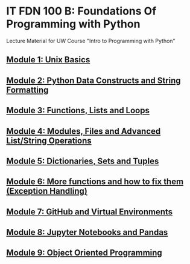 # IT FDN 100 B: Foundations Of Programming with Python
Lecture Material for UW Course "Intro to Programming with Python"

## [Module 1: Unix Basics](https://github.com/summerela/intro_programming_python/tree/master/Module1)

## [Module 2: Python Data Constructs and String Formatting](https://github.com/summerela/intro_programming_python/tree/master/Module2)

## [Module 3: Functions, Lists and Loops](https://github.com/summerela/intro_programming_python/tree/master/Module3)

## [Module 4: Modules, Files and Advanced List/String Operations](https://github.com/summerela/intro_programming_python/tree/master/Module4)

## [Module 5: Dictionaries, Sets and Tuples](https://github.com/summerela/intro_programming_python/tree/master/Module5)

## [Module 6: More functions and how to fix them (Exception Handling)](https://github.com/summerela/intro_programming_python/tree/master/Module6)

## [Module 7: GitHub and Virtual Environments](https://github.com/summerela/intro_programming_python/tree/master/Module7)

## [Module 8: Jupyter Notebooks and Pandas](https://github.com/summerela/intro_programming_python/tree/master/Module8)

## [Module 9: Object Oriented Programming](https://github.com/summerela/intro_programming_python/tree/master/Module9)
